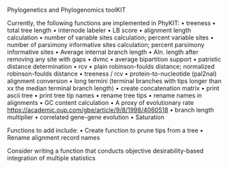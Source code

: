 Phylogenetics and Phylogenomics toolKIT

Currently, the following functions are implemented in PhyKIT:
• treeness
• total tree length
• internode labeler
• LB score
• alignment length calculation
• number of variable sites calculation; percent variable sites
• number of parsimony informative sites calculation; percent parsimony informative sites
• Average internal branch length
• Aln. length after removing any site with gaps
• dvmc
• average bipartition support
• patristic distance determination
• rcv
• plain robinson-foulds distance; normalized robinson-foulds distance
• treeness / rcv
• protein-to-nucleotide (pal2nal) alignment conversion
• long termini (terminal branches with tips longer than xx the median terminal branch length)
• create concatenation matrix
• print ascii tree
• print tree tip names
• rename tree tips
• rename names in alignments
• GC content calculation
• A proxy of evolutionary rate https://academic.oup.com/gbe/article/9/8/1998/4060518
• branch length multiplier
• correlated gene-gene evolution
• Saturation


Functions to add include:
• Create function to prune tips from a tree
• Rename alignment record names

Consider writing a function that conducts objective desirability-based integration of multiple statistics